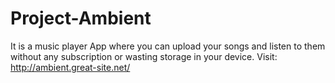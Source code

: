# Project-Ambient
It is a music player App where you can upload your songs and listen to them without any subscription or wasting storage in your device.
Visit: http://ambient.great-site.net/
